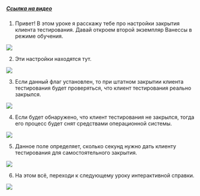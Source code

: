 ﻿##### [Ссылка на видео](https://youtu.be/nU2ZThrTDhk)

001. Привет! В этом уроке я расскажу тебе про настройки закрытия клиента тестирования. Давай откроем второй экземпляр Ванессы в режиме обучения.

![](https://vanessa-files.do.bit-erp.ru/Doc/1.2.040.1/MD/Глава02/images/000_ЗакладкаСервисНастройкиКлиентовТестированияЗакрытиеКлиентаТестирования.png)

002. Эти настройки находятся тут.

![](https://vanessa-files.do.bit-erp.ru/Doc/1.2.040.1/MD/Глава02/images/009_ЗакладкаСервисНастройкиКлиентовТестированияЗакрытиеКлиентаТестирования.png)

003. Если данный флаг установлен, то при штатном закрытии клиента тестирования будет проверяться, что клиент тестирования реально закрылся.

![](https://vanessa-files.do.bit-erp.ru/Doc/1.2.040.1/MD/Глава02/images/014_ЗакладкаСервисНастройкиКлиентовТестированияЗакрытиеКлиентаТестирования.png)

004. Если будет обнаружено, что клиент тестирования не закрылся, тогда его процесс будет снят средствами операционной системы.

![](https://vanessa-files.do.bit-erp.ru/Doc/1.2.040.1/MD/Глава02/images/017_ЗакладкаСервисНастройкиКлиентовТестированияЗакрытиеКлиентаТестирования.png)

005. Данное поле определяет, сколько секунд нужно дать клиенту тестирования для самостоятельного закрытия.

![](https://vanessa-files.do.bit-erp.ru/Doc/1.2.040.1/MD/Глава02/images/020_ЗакладкаСервисНастройкиКлиентовТестированияЗакрытиеКлиентаТестирования.png)

006. На этом всё, переходи к следующему уроку интерактивной справки.

![](https://vanessa-files.do.bit-erp.ru/Doc/1.2.040.1/MD/Глава02/images/023_ЗакладкаСервисНастройкиКлиентовТестированияЗакрытиеКлиентаТестирования.png)
